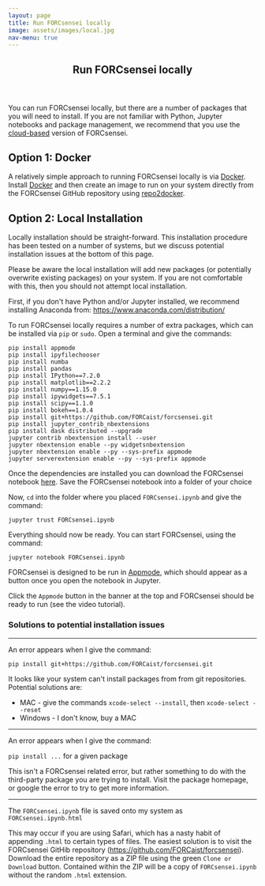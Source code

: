 ```yaml
---
layout: page
title: Run FORCsensei locally
image: assets/images/local.jpg
nav-menu: true
---
```


<!-- Main -->
<div id="main" class="alt">

<!-- One -->
<section id="one">
	<div class="inner">
		<header class="major">
			<h1>Run FORCsensei locally</h1>
		</header>

<!-- Content -->
<p> You can run FORCsensei locally, but there are a number of packages that you will need to install. If you are not familiar with Python, Jupyter notebooks and package management, we recommend that you use the <a href="https://forcaist.github.io/FORCaist.github.io/amybinder.html" target="_blank">cloud-based</a>
 version of FORCsensei.</p>

<h2>Option 1: Docker</h2>
<p>A relatively simple approach to running FORCsensei locally is via <a href="https://www.docker.com/" target="_blank">Docker</a>. Install <a href="https://www.docker.com/" target="_blank">Docker</a> and then create an image to run on your system directly from the FORCsensei GitHub repository using <a href="https://github.com/jupyter/repo2docker" target="_blank">repo2docker</a>.</p> 

<h2>Option 2: Local Installation</h2>
Locally installation should be straight-forward. This installation procedure has been tested on a number of systems, but we discuss potential installation issues at the bottom of this page.



Please be aware the local installation will add new packages (or potentially overwrite existing packages) on your system. If you are not comfortable with this, then you should not attempt local installation.


First, if you don't have Python and/or Jupyter installed, we recommend installing Anaconda from: https://www.anaconda.com/distribution/


To run FORCsensei locally requires a number of extra packages, which can be installed via ```pip``` or ```sudo```. Open a terminal and give the commands:

```
pip install appmode
pip install ipyfilechooser
pip install numba
pip install pandas
pip install IPython==7.2.0
pip install matplotlib==2.2.2
pip install numpy==1.15.0
pip install ipywidgets==7.5.1
pip install scipy==1.1.0
pip install bokeh==1.0.4
pip install git+https://github.com/FORCaist/forcsensei.git
pip install jupyter_contrib_nbextensions
pip install dask distributed --upgrade
jupyter contrib nbextension install --user
jupyter nbextension enable --py widgetsnbextension
jupyter nbextension enable --py --sys-prefix appmode
jupyter serverextension enable --py --sys-prefix appmode
```
<p>Once the dependencies are installed you can download the FORCsensei notebook <a href="https://github.com/FORCaist/forcsensei/blob/master/FORCsensei.ipynb" target="_blank">here</a>. Save the FORCsensei notebook into a folder of your choice</p> 

Now, ```cd``` into the folder where you placed ```FORCsensei.ipynb``` and give the command:
```
jupyter trust FORCsensei.ipynb
```

Everything should now be ready. You can start FORCsensei, using the command:
```
jupyter notebook FORCsensei.ipynb
```

<p> FORCsensei is designed to be run in <a href="https://github.com/oschuett/appmode" target="_blank">Appmode</a>, which should appear as a button once you open the notebook in Jupyter.</p> 

Click the ```Appmode``` button in the banner at the top and FORCsensei should be ready to run (see the video tutorial).

<h3>Solutions to potential installation issues</h3>
<HR SIZE="6">

An error appears when I give the command:

```pip install git+https://github.com/FORCaist/forcsensei.git```

It looks like your system can't install packages from from git repositories. Potential solutions are:

* MAC - give the commands ```xcode-select --install```, then ```xcode-select --reset```
* Windows - I don't know, buy a MAC

<HR SIZE="6">

An error appears when I give the command:

```pip install ...``` for a given package

This isn't a FORCsensei related error, but rather something to do with the third-party package you are trying to install. Visit the package homepage, or google the error to try to get more information.

<HR SIZE="6">

The ```FORCsensei.ipynb``` file is saved onto my system as ```FORCsensei.ipynb.html```

This may occur if you are using Safari, which has a nasty habit of appending ```.html``` to certain types of files. The easiest solution is to visit the FORCsensei GitHib repository (https://github.com/FORCaist/forcsensei). Download the entire repository as a ZIP file using the green ```Clone or Download``` button. Contained within the ZIP will be a copy of ```FORCsensei.ipynb``` without the random ```.html``` extension. 
